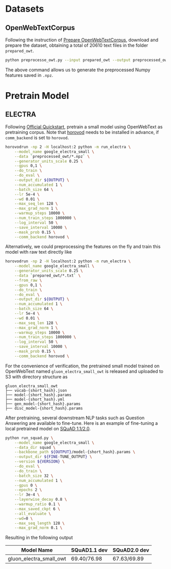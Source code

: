 # Datasets
## OpenWebTextCorpus
Following the instruction of [Prepare OpenWebTextCorpus](../datasets/pretrain_corpus#openwebtext), download and prepare the dataset, obtaining a total of 20610 text files in the folder `prepared_owt`.

```bash
python preprocesse_owt.py --input prepared_owt --output preprocessed_owt --shuffle
```
The above command allows us to generate the preprocessed Numpy features saved in `.npz`.
# Pretrain Model
## ELECTRA
Following [Official Quickstart](https://github.com/google-research/electra#quickstart-pre-train-a-small-electra-model), pretrain a small model using OpenWebText as pretraining corpus. Note that [horovod](https://github.com/horovod/horovod) needs to be installed in advance, if `comm_backend` is set to `horovod`.

```bash
horovodrun -np 2 -H localhost:2 python -m run_electra \
    --model_name google_electra_small \
    --data `preprocessed_owt/*.npz` \
    --generator_units_scale 0.25 \
    --gpus 0,1 \
    --do_train \
    --do_eval \
    --output_dir ${OUTPUT} \
    --num_accumulated 1 \
    --batch_size 64 \
    --lr 5e-4 \
    --wd 0.01 \
    --max_seq_len 128 \
    --max_grad_norm 1 \
    --warmup_steps 10000 \
    --num_train_steps 1000000 \
    --log_interval 50 \
    --save_interval 10000 \
    --mask_prob 0.15 \
    --comm_backend horovod \
```

Alternatively, we could preprocessing the features on the fly and train this model with raw text directly like
```bash
horovodrun -np 2 -H localhost:2 python -m run_electra \
    --model_name google_electra_small \
    --generator_units_scale 0.25 \
    --data `prepared_owt/*.txt` \
    --from_raw \
    --gpus 0,1 \
    --do_train \
    --do_eval \
    --output_dir ${OUTPUT} \
    --num_accumulated 1 \
    --batch_size 64 \
    --lr 5e-4 \
    --wd 0.01 \
    --max_seq_len 128 \
    --max_grad_norm 1 \
    --warmup_steps 10000 \
    --num_train_steps 1000000 \
    --log_interval 50 \
    --save_interval 10000 \
    --mask_prob 0.15 \
    --comm_backend horovod \
```

For the convenience of verification, the pretrained small model trained on OpenWebText named `gluon_electra_small_owt` is released and uploaded to S3 with directory structure as

```
gluon_electra_small_owt
├── vocab-{short_hash}.json    
├── model-{short_hash}.params
├── model-{short_hash}.yml    
├── gen_model-{short_hash}.params   
├── disc_model-{short_hash}.params
```

After pretraining, several downstream NLP tasks such as Question Answering are available to fine-tune. Here is an example of fine-tuning a local pretrained model on [SQuAD 1.1/2.0](../question_answering#squad).

```bash
python run_squad.py \
    --model_name google_electra_small \
    --data_dir squad \
    --backbone_path ${OUTPUT}/model-{short_hash}.params \
    --output_dir ${FINE-TUNE_OUTPUT} \
    --version ${VERSION} \
    --do_eval \
    --do_train \
    --batch_size 32 \
    --num_accumulated 1 \
    --gpus 0 \
    --epochs 2 \
    --lr 3e-4 \
    --layerwise_decay 0.8 \
    --warmup_ratio 0.1 \
    --max_saved_ckpt 6 \
    --all_evaluate \
    --wd=0 \
    --max_seq_length 128 \
    --max_grad_norm 0.1 \
```

Resulting in the following output

| Model Name    | SQuAD1.1 dev  | SQuAD2.0 dev |
|--------------------------|---------------|--------------|
|gluon_electra_small_owt   | 69.40/76.98   | 67.63/69.89  |
